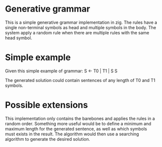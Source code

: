 # Generative grammar
This is a simple generative grammar implementation in zig. The rules have a single non-terminal symbols as head and multiple symbols in the body. The system apply a random rule when there are multiple rules with the same head symbol.

# Simple example
Given this simple example of grammar:
S <- T0 | T1 | S S

The generated solution could contain sentences of any length of T0 and T1 symbols.

# Possible extensions
This implementation only contains the barebones and applies the rules in a random order. Something more useful would be to define a minimum and maximum length for the generated sentence, as well as which symbols must exists in the result. The algorithm would then use a searching algorithm to generate the desired solution.
